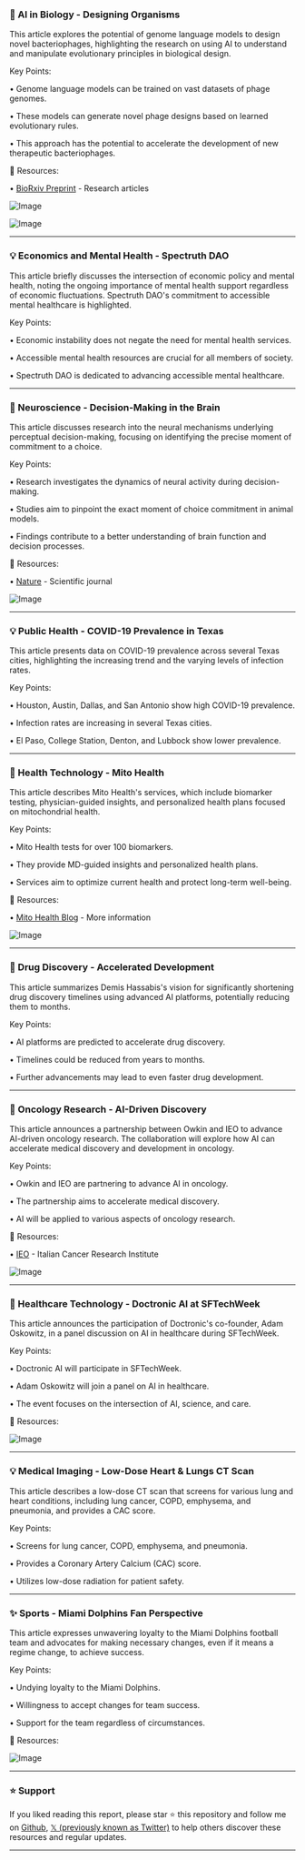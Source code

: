 ### 🤖 AI in Biology - Designing Organisms

This article explores the potential of genome language models to design novel bacteriophages, highlighting the research on using AI to understand and manipulate evolutionary principles in biological design.

Key Points:

• Genome language models can be trained on vast datasets of phage genomes.


• These models can generate novel phage designs based on learned evolutionary rules.


• This approach has the potential to accelerate the development of new therapeutic bacteriophages.


🔗 Resources:

• [BioRxiv Preprint](https://www.biorxiv.org/) - Research articles


![Image](https://pbs.twimg.com/media/G1EhAI4aUAAYhx5?format=jpg&name=small)

![Image](https://pbs.twimg.com/amplify_video_thumb/1968391254154399744/img/djBaQo_fOlQzSqiW.jpg)


---

### 💡 Economics and Mental Health - Spectruth DAO

This article briefly discusses the intersection of economic policy and mental health, noting the ongoing importance of mental health support regardless of economic fluctuations.  Spectruth DAO's commitment to accessible mental healthcare is highlighted.

Key Points:

• Economic instability does not negate the need for mental health services.


• Accessible mental health resources are crucial for all members of society.


• Spectruth DAO is dedicated to advancing accessible mental healthcare.


---

### 🤖 Neuroscience - Decision-Making in the Brain

This article discusses research into the neural mechanisms underlying perceptual decision-making, focusing on identifying the precise moment of commitment to a choice.

Key Points:

• Research investigates the dynamics of neural activity during decision-making.


• Studies aim to pinpoint the exact moment of choice commitment in animal models.


• Findings contribute to a better understanding of brain function and decision processes.


🔗 Resources:

• [Nature](https://www.nature.com/) - Scientific journal


![Image](https://pbs.twimg.com/media/G1EawYaaQAIgNum?format=jpg&name=small)


---

### 💡 Public Health - COVID-19 Prevalence in Texas

This article presents data on COVID-19 prevalence across several Texas cities, highlighting the increasing trend and the varying levels of infection rates.

Key Points:

• Houston, Austin, Dallas, and San Antonio show high COVID-19 prevalence.


• Infection rates are increasing in several Texas cities.


• El Paso, College Station, Denton, and Lubbock show lower prevalence.


---

### 🚀 Health Technology - Mito Health

This article describes Mito Health's services, which include biomarker testing, physician-guided insights, and personalized health plans focused on mitochondrial health.

Key Points:

• Mito Health tests for over 100 biomarkers.


• They provide MD-guided insights and personalized health plans.


• Services aim to optimize current health and protect long-term well-being.


🔗 Resources:

• [Mito Health Blog](https://mitohealth.com/blog/mitochond) - More information


![Image](https://pbs.twimg.com/media/G1CgLZMaoAMaInY?format=jpg&name=small)


---

### 🤖 Drug Discovery - Accelerated Development

This article summarizes Demis Hassabis's vision for significantly shortening drug discovery timelines using advanced AI platforms, potentially reducing them to months.

Key Points:

• AI platforms are predicted to accelerate drug discovery.


•  Timelines could be reduced from years to months.


• Further advancements may lead to even faster drug development.


---

### 🤖 Oncology Research - AI-Driven Discovery

This article announces a partnership between Owkin and IEO to advance AI-driven oncology research.  The collaboration will explore how AI can accelerate medical discovery and development in oncology.

Key Points:

• Owkin and IEO are partnering to advance AI in oncology.


• The partnership aims to accelerate medical discovery.


• AI will be applied to various aspects of oncology research.


🔗 Resources:

• [IEO](https://www.ieo.it/en/) - Italian Cancer Research Institute


![Image](https://pbs.twimg.com/amplify_video_thumb/1968228843019259904/img/P7wiYa4xKb238hY-.jpg)


---

### 🚀 Healthcare Technology - Doctronic AI at SFTechWeek

This article announces the participation of Doctronic's co-founder, Adam Oskowitz, in a panel discussion on AI in healthcare during SFTechWeek.

Key Points:

• Doctronic AI will participate in SFTechWeek.


• Adam Oskowitz will join a panel on AI in healthcare.


• The event focuses on the intersection of AI, science, and care.


🔗 Resources:

![Image](https://pbs.twimg.com/media/G0-82pgW4AAZW0O?format=jpg&name=small)


---

### 💡 Medical Imaging - Low-Dose Heart & Lungs CT Scan

This article describes a low-dose CT scan that screens for various lung and heart conditions, including lung cancer, COPD, emphysema, and pneumonia, and provides a CAC score.


Key Points:

• Screens for lung cancer, COPD, emphysema, and pneumonia.


• Provides a Coronary Artery Calcium (CAC) score.


• Utilizes low-dose radiation for patient safety.



---

### ✨ Sports - Miami Dolphins Fan Perspective

This article expresses unwavering loyalty to the Miami Dolphins football team and advocates for making necessary changes, even if it means a regime change, to achieve success.

Key Points:

• Undying loyalty to the Miami Dolphins.


• Willingness to accept changes for team success.


• Support for the team regardless of circumstances.


🔗 Resources:


![Image](https://pbs.twimg.com/media/G05vtGTWsAAHY5g?format=jpg&name=small)


---

### ⭐️ Support

If you liked reading this report, please star ⭐️ this repository and follow me on [Github](https://github.com/Drix10), [𝕏 (previously known as Twitter)](https://x.com/DRIX_10_) to help others discover these resources and regular updates.

---